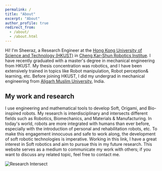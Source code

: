 ```yaml
---
permalink: /
title: "About"
excerpt: "About"
author_profile: true
redirect_from: 
  - /about/
  - /about.html
---
```


Hi! I'm Sheeraz, a Research Engineer at the [Hong Kong University of Science and Technology (HKUST)](https://hkust.edu.hk/home) in [Cheng Kar-Shun Robotics Institue](https://ri.ust.hk/home). I have recently graduated with a master's degree in mechanical engineering from HKUST. My thesis concentration was robotics, and I have been extensively trained in topics like Robot manipulation, Robot perception& learning, etc. Before joining HKUST, I did my undergrad in mechanical engineering from [Aligarh Muslim University](https://www.amu.ac.in/), India.

## My work and research
I use engineering and mathematical tools to develop Soft, Origami, and Bio-inspired robots. My research is interdisciplinary and intersects different fields such as Robotics, Biomechanics, and Materials & Manufacturing. In today's world, robots are more integrated with humans than ever before, especially with the introduction of personal and rehabilitation robots, etc. To make this engagement innocuous and safe to work along, the development of soft robotic technologies is imperative. Working in this link, I have a great interest in Soft robotics and aim to pursue this in my future research. This website serves as a medium to communicate my work with others; if you want to discuss any related topic, feel free to contact me.

![Research Intersect](https://user-images.githubusercontent.com/63510912/132189182-7b7b71dc-6ca8-4fb8-8b6b-7abfc856700d.png)

